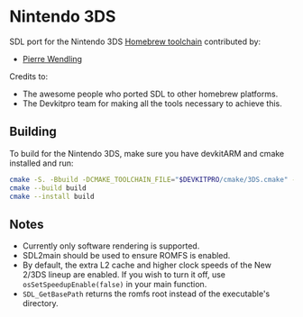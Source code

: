 # Nintendo 3DS

SDL port for the Nintendo 3DS [Homebrew toolchain](https://devkitpro.org/) contributed by:

-   [Pierre Wendling](https://github.com/FtZPetruska)

Credits to:

-   The awesome people who ported SDL to other homebrew platforms.
-   The Devkitpro team for making all the tools necessary to achieve this.

## Building

To build for the Nintendo 3DS, make sure you have devkitARM and cmake installed and run:

```bash
cmake -S. -Bbuild -DCMAKE_TOOLCHAIN_FILE="$DEVKITPRO/cmake/3DS.cmake" -DCMAKE_BUILD_TYPE=Release
cmake --build build
cmake --install build
```

## Notes

-   Currently only software rendering is supported.
-   SDL2main should be used to ensure ROMFS is enabled.
-   By default, the extra L2 cache and higher clock speeds of the New 2/3DS lineup are enabled. If you wish to turn it off, use `osSetSpeedupEnable(false)` in your main function.
-   `SDL_GetBasePath` returns the romfs root instead of the executable's directory.

